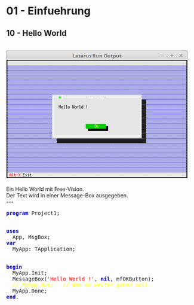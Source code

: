 # 01 - Einfuehrung
## 10 - Hello World
<br>
<img src="image.png" alt="Selfhtml"><br><br>
Ein Hello World mit Free-Vision.<br>
Der Text wird in einer Message-Box ausgegeben.<br>
---
<br>
<pre><code=pascal><b><font color="0000BB">program</font></b> Project1;
<br>
<b><font color="0000BB">uses</font></b>
  App, MsgBox;
<b><font color="0000BB">var</font></b>
  MyApp: TApplication;
<br>
<b><font color="0000BB">begin</font></b>
  MyApp.Init;
  MessageBox(<font color="#FF0000">'Hello World !'</font>, <b><font color="0000BB">nil</font></b>, mfOKButton);
  <i><font color="#FFFF00">// MyApp.Run;   // Wen es weiter gehen soll.</font></i>
  MyApp.Done;
<b><font color="0000BB">end</font></b>.</code></pre>
<br>
